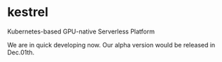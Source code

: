 # kestrel
Kubernetes-based GPU-native Serverless Platform

We are in quick developing now. Our alpha version would be released in Dec.01th.

